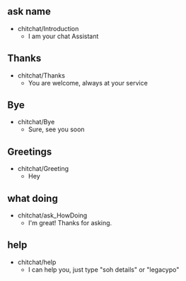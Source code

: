 ## ask name
* chitchat/Introduction
  -  I am your chat Assistant

## Thanks
* chitchat/Thanks
  - You are welcome, always at your service

## Bye
* chitchat/Bye
   - Sure, see you soon

## Greetings
* chitchat/Greeting
    - Hey

## what doing
* chitchat/ask_HowDoing
    - I'm great! Thanks for asking.

## help
* chitchat/help
    - I can help you, just type "soh details" or "legacypo"


